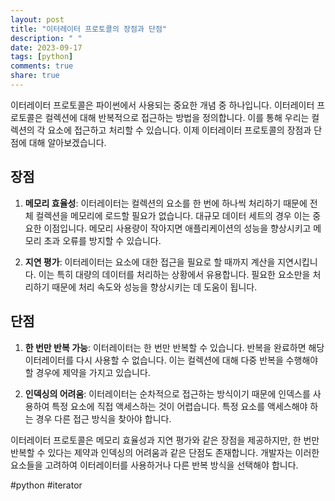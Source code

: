 ```yaml
---
layout: post
title: "이터레이터 프로토콜의 장점과 단점"
description: " "
date: 2023-09-17
tags: [python]
comments: true
share: true
---
```


이터레이터 프로토콜은 파이썬에서 사용되는 중요한 개념 중 하나입니다. 이터레이터 프로토콜은 컬렉션에 대해 반복적으로 접근하는 방법을 정의합니다. 이를 통해 우리는 컬렉션의 각 요소에 접근하고 처리할 수 있습니다. 이제 이터레이터 프로토콜의 장점과 단점에 대해 알아보겠습니다.

## 장점

1. **메모리 효율성**: 이터레이터는 컬렉션의 요소를 한 번에 하나씩 처리하기 때문에 전체 컬렉션을 메모리에 로드할 필요가 없습니다. 대규모 데이터 세트의 경우 이는 중요한 이점입니다. 메모리 사용량이 작아지면 애플리케이션의 성능을 향상시키고 메모리 초과 오류를 방지할 수 있습니다.

2. **지연 평가**: 이터레이터는 요소에 대한 접근을 필요로 할 때까지 계산을 지연시킵니다. 이는 특히 대량의 데이터를 처리하는 상황에서 유용합니다. 필요한 요소만을 처리하기 때문에 처리 속도와 성능을 향상시키는 데 도움이 됩니다.

## 단점

1. **한 번만 반복 가능**: 이터레이터는 한 번만 반복할 수 있습니다. 반복을 완료하면 해당 이터레이터를 다시 사용할 수 없습니다. 이는 컬렉션에 대해 다중 반복을 수행해야 할 경우에 제약을 가지고 있습니다.

2. **인덱싱의 어려움**: 이터레이터는 순차적으로 접근하는 방식이기 때문에 인덱스를 사용하여 특정 요소에 직접 액세스하는 것이 어렵습니다. 특정 요소를 액세스해야 하는 경우 다른 접근 방식을 찾아야 합니다.

이터레이터 프로토콜은 메모리 효율성과 지연 평가와 같은 장점을 제공하지만, 한 번만 반복할 수 있다는 제약과 인덱싱의 어려움과 같은 단점도 존재합니다. 개발자는 이러한 요소들을 고려하여 이터레이터를 사용하거나 다른 반복 방식을 선택해야 합니다.

#python #iterator